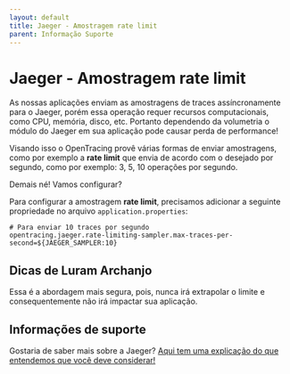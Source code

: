 ```yaml
---
layout: default
title: Jaeger - Amostragem rate limit 
parent: Informação Suporte
---
```

# Jaeger - Amostragem rate limit

As nossas aplicações enviam as amostragens de traces assíncronamente para o Jaeger, porém essa operação requer recursos 
computacionais, como CPU, memória, disco, etc. Portanto dependendo da volumetria o módulo do Jaeger em sua aplicação pode 
causar perda de performance!

Visando isso o OpenTracing provê várias formas de enviar amostragens, como por exemplo a **rate limit** que envia de 
acordo com o desejado por segundo, como por exemplo: 3, 5, 10 operações por segundo.

Demais né! Vamos configurar?

Para configurar a amostragem **rate limit**, precisamos adicionar a seguinte propriedade no arquivo `application.properties`:

```properties
# Para enviar 10 traces por segundo
opentracing.jaeger.rate-limiting-sampler.max-traces-per-second=${JAEGER_SAMPLER:10}
```

## Dicas de Luram Archanjo

Essa é a abordagem mais segura, pois, nunca irá extrapolar o limite e consequentemente não irá impactar sua aplicação.

## Informações de suporte

Gostaria de saber mais sobre a Jaeger? [Aqui tem uma explicação do que entendemos que você deve considerar!](https://www.jaegertracing.io/docs/1.18/#about)